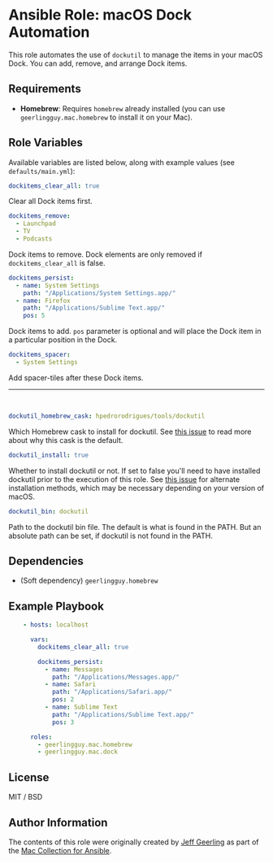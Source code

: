 # Ansible Role: macOS Dock Automation

This role automates the use of `dockutil` to manage the items in your macOS Dock. You can add, remove, and arrange Dock items.

## Requirements

  - **Homebrew**: Requires `homebrew` already installed (you can use `geerlingguy.mac.homebrew` to install it on your Mac).

## Role Variables

Available variables are listed below, along with example values (see `defaults/main.yml`):


```yaml
dockitems_clear_all: true
```

Clear all Dock items first.

```yaml
dockitems_remove:
  - Launchpad
  - TV
  - Podcasts
```

Dock items to remove. Dock elements are only removed if `dockitems_clear_all` is false.

```yaml
dockitems_persist:
  - name: System Settings
    path: "/Applications/System Settings.app/"
  - name: Firefox
    path: "/Applications/Sublime Text.app/"
    pos: 5
```

Dock items to add. `pos` parameter is optional and will place the Dock item in a particular position in the Dock.


```yaml
dockitems_spacer:
  - System Settings
```

Add spacer-tiles after these Dock items.

---

<br />

```yaml
dockutil_homebrew_cask: hpedrorodrigues/tools/dockutil
```

Which Homebrew cask to install for dockutil. See [this issue](https://github.com/kcrawford/dockutil/issues/127) to read more about why this cask is the default.

```yaml
dockutil_install: true
```

Whether to install dockutil or not. If set to false you'll need to have installed dockutil prior to the execution of this role. See [this issue](https://github.com/geerlingguy/ansible-collection-mac/issues/42) for alternate installation methods, which may be necessary depending on your version of macOS.

```yaml
dockutil_bin: dockutil
```

Path to the dockutil bin file. The default is what is found in the PATH.
But an absolute path can be set, if dockutil is not found in the PATH.

## Dependencies

  - (Soft dependency) `geerlingguy.homebrew`

## Example Playbook

```yaml
    - hosts: localhost

      vars:
        dockitems_clear_all: true

        dockitems_persist:
          - name: Messages
            path: "/Applications/Messages.app/"
          - name: Safari
            path: "/Applications/Safari.app/"
            pos: 2
          - name: Sublime Text
            path: "/Applications/Sublime Text.app/"
            pos: 3

      roles:
        - geerlingguy.mac.homebrew
        - geerlingguy.mac.dock
```

## License

MIT / BSD

## Author Information

The contents of this role were originally created by [Jeff Geerling](https://www.jeffgeerling.com/) as part of the [Mac Collection for Ansible](https://github.com/geerlingguy/ansible-collection-mac).
